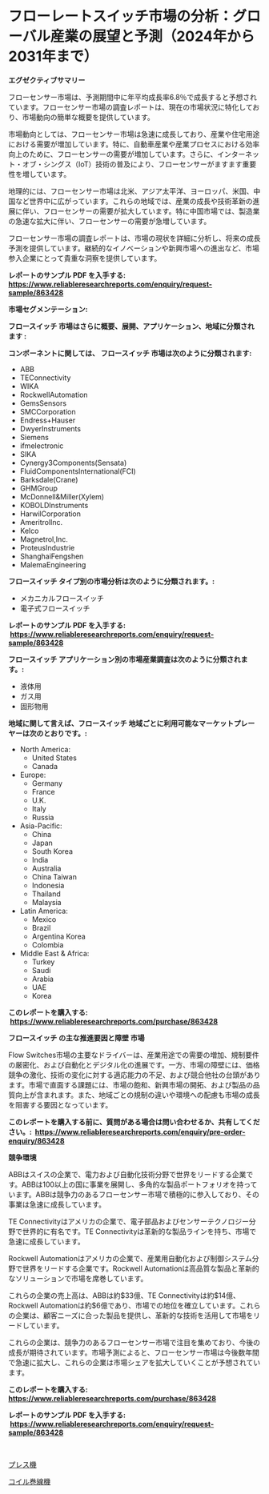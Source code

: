 <p><h1>フローレートスイッチ市場の分析：グローバル産業の展望と予測（2024年から2031年まで）</h1></p><p><strong>エグゼクティブサマリー</strong></p>
<p><p>フローセンサー市場は、予測期間中に年平均成長率6.8％で成長すると予想されています。フローセンサー市場の調査レポートは、現在の市場状況に特化しており、市場動向の簡単な概要を提供しています。</p><p>市場動向としては、フローセンサー市場は急速に成長しており、産業や住宅用途における需要が増加しています。特に、自動車産業や産業プロセスにおける効率向上のために、フローセンサーの需要が増加しています。さらに、インターネット・オブ・シングス（IoT）技術の普及により、フローセンサーがますます重要性を増しています。</p><p>地理的には、フローセンサー市場は北米、アジア太平洋、ヨーロッパ、米国、中国など世界中に広がっています。これらの地域では、産業の成長や技術革新の進展に伴い、フローセンサーの需要が拡大しています。特に中国市場では、製造業の急速な拡大に伴い、フローセンサーの需要が急増しています。</p><p>フローセンサー市場の調査レポートは、市場の現状を詳細に分析し、将来の成長予測を提供しています。継続的なイノベーションや新興市場への進出など、市場参入企業にとって貴重な洞察を提供しています。</p></p>
<p><strong>レポートのサンプル PDF を入手する: <a href="https://www.reliableresearchreports.com/enquiry/request-sample/863428">https://www.reliableresearchreports.com/enquiry/request-sample/863428</a></strong></p>
<p><strong>市場セグメンテーション:</strong></p>
<p><strong> フロースイッチ 市場はさらに概要、展開、アプリケーション、地域に分類されます :</strong></p>
<p><strong>コンポーネントに関しては、 フロースイッチ 市場は次のように分類されます: &nbsp;</strong></p>
<p><ul><li>ABB</li><li>TEConnectivity</li><li>WIKA</li><li>RockwellAutomation</li><li>GemsSensors</li><li>SMCCorporation</li><li>Endress+Hauser</li><li>DwyerInstruments</li><li>Siemens</li><li>ifmelectronic</li><li>SIKA</li><li>Cynergy3Components(Sensata)</li><li>FluidComponentsInternational(FCI)</li><li>Barksdale(Crane)</li><li>GHMGroup</li><li>McDonnell&Miller(Xylem)</li><li>KOBOLDInstruments</li><li>HarwilCorporation</li><li>AmeritrolInc.</li><li>Kelco</li><li>Magnetrol,Inc.</li><li>ProteusIndustrie</li><li>ShanghaiFengshen</li><li>MalemaEngineering</li></ul></p>
<p><strong> フロースイッチ タイプ別の市場分析は次のように分類されます。:</strong></p>
<p><ul><li>メカニカルフロースイッチ</li><li>電子式フロースイッチ</li></ul></p>
<p><strong>レポートのサンプル PDF を入手する: &nbsp;<a href="https://www.reliableresearchreports.com/enquiry/request-sample/863428">https://www.reliableresearchreports.com/enquiry/request-sample/863428</a></strong></p>
<p><strong> フロースイッチ アプリケーション別の市場産業調査は次のように分類されます。:</strong></p>
<p><ul><li>液体用</li><li>ガス用</li><li>固形物用</li></ul></p>
<p><strong>地域に関して言えば、フロースイッチ 地域ごとに利用可能なマーケットプレーヤーは次のとおりです。:</strong></p>
<p><ul>
    <li>
        North America:
        <ul>
            <li>United States</li>
            <li>Canada</li>
        </ul>
    </li>
    <li>
        Europe:
        <ul>
            <li>Germany</li>
            <li>France</li>
            <li>U.K.</li>
            <li>Italy</li>
            <li>Russia</li>
        </ul>
    </li>
    <li>
        Asia-Pacific:
        <ul>
            <li>China</li>
            <li>Japan</li>
            <li>South Korea</li>
            <li>India</li>
            <li>Australia</li>
            <li>China Taiwan</li>
            <li>Indonesia</li>
            <li>Thailand</li>
            <li>Malaysia</li>
        </ul>
    </li>
    <li>
        Latin America:
        <ul>
            <li>Mexico</li>
            <li>Brazil</li>
            <li>Argentina Korea</li>
            <li>Colombia</li>
        </ul>
    </li>
    <li>
        Middle East & Africa:
        <ul>
            <li>Turkey</li>
            <li>Saudi</li>
            <li>Arabia</li>
            <li>UAE</li>
            <li>Korea</li>
        </ul>
    </li>
    </ul></p>
<p><strong>このレポートを購入する: &nbsp;<a href="https://www.reliableresearchreports.com/purchase/863428">https://www.reliableresearchreports.com/purchase/863428</a></strong></p>
<p><strong>フロースイッチ の主な推進要因と障壁 市場</strong></p>
<p><p>Flow Switches市場の主要なドライバーは、産業用途での需要の増加、規制要件の厳密化、および自動化とデジタル化の進展です。一方、市場の障壁には、価格競争の激化、技術の変化に対する適応能力の不足、および競合他社の台頭があります。市場で直面する課題には、市場の飽和、新興市場の開拓、および製品の品質向上が含まれます。また、地域ごとの規制の違いや環境への配慮も市場の成長を阻害する要因となっています。</p></p>
<p><strong>このレポートを購入する前に、質問がある場合は問い合わせるか、共有してください。:&nbsp; <a href="https://www.reliableresearchreports.com/enquiry/pre-order-enquiry/863428">https://www.reliableresearchreports.com/enquiry/pre-order-enquiry/863428</a></strong></p>
<p><strong>競争環境</strong></p>
<p><p>ABBはスイスの企業で、電力および自動化技術分野で世界をリードする企業です。ABBは100以上の国に事業を展開し、多角的な製品ポートフォリオを持っています。ABBは競争力のあるフローセンサー市場で積極的に参入しており、その事業は急速に成長しています。</p><p>TE Connectivityはアメリカの企業で、電子部品およびセンサーテクノロジー分野で世界的に有名です。TE Connectivityは革新的な製品ラインを持ち、市場で急速に成長しています。</p><p>Rockwell Automationはアメリカの企業で、産業用自動化および制御システム分野で世界をリードする企業です。Rockwell Automationは高品質な製品と革新的なソリューションで市場を席巻しています。</p><p>これらの企業の売上高は、ABBは約$33億、TE Connectivityは約$14億、Rockwell Automationは約$6億であり、市場での地位を確立しています。これらの企業は、顧客ニーズに合った製品を提供し、革新的な技術を活用して市場をリードしています。</p><p>これらの企業は、競争力のあるフローセンサー市場で注目を集めており、今後の成長が期待されています。市場予測によると、フローセンサー市場は今後数年間で急速に拡大し、これらの企業は市場シェアを拡大していくことが予想されています。</p></p>
<p><strong>このレポートを購入する: &nbsp; <a href="https://www.reliableresearchreports.com/purchase/863428">https://www.reliableresearchreports.com/purchase/863428</a></strong></p>
<p><strong>レポートのサンプル PDF を入手する: &nbsp;<a href="https://www.reliableresearchreports.com/enquiry/request-sample/863428">https://www.reliableresearchreports.com/enquiry/request-sample/863428</a></strong><strong></strong></p>
<p>&nbsp;</p>
<p><p><a href="https://github.com/joaejkdzgyljvo6/Market-Research-Report-List-1/blob/main/27304063931.md">プレス機</a></p><p><a href="https://github.com/ppmazlotr77499/Market-Research-Report-List-1/blob/main/32176033930.md">コイル巻線機</a></p></p>